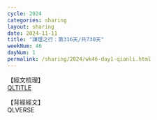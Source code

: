 ```yaml
---
cycle: 2024
categories: sharing
layout: sharing
date: 2024-11-11
title: "謙理之行：第316天/共730天"
weekNum: 46
dayNum: 1
permalink: /sharing/2024/wk46-day1-qianli.html
---
```

【經文梳理】  
[QLTITLE](QLLINK)

【背經經文】  
QLVERSE
